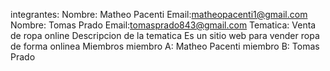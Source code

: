 integrantes: 
Nombre: Matheo Pacenti Email:matheopacenti1@gmail.com
Nombre: Tomas Prado Email:tomasprado843@gmail.com
Tematica:
Venta de ropa online
Descripcion de la tematica
Es un sitio web para vender ropa de forma onlinea 
Miembros 
miembro A: Matheo Pacenti
miembro B: Tomas Prado
